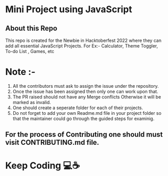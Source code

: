 # Mini Project using JavaScript

## About this Repo
 This repo is created for the Newbie in Hacktoberfest 2022
 where they can add all essential JavaScript Projects.
 For Ex:- Calculator, Theme Toggler, To-do List , Games, etc

# Note :-
1. All the contributors must ask to assign the issue under the repository.
2. Once the issue has been assigned then only one can work upon that.
3. The PR raised should not have any Merge conflicts Otherwise it will be marked as invalid. 
4. One should create a seperate folder for each of their projects.
5. Do not forget to add your own Readme.md file in your project folder so that the maintainer could go through the guided steps for examinig.

## For the process of Contributing one should must visit CONTRIBUTING.md file.

# Keep Coding 💻☕